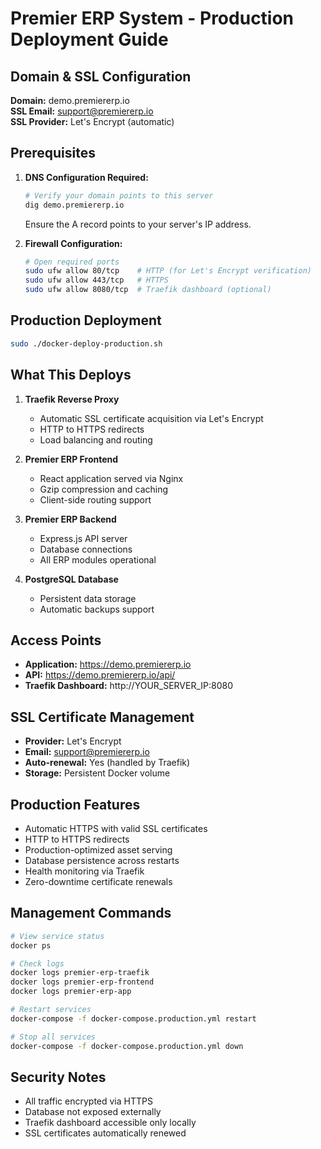 # Premier ERP System - Production Deployment Guide

## Domain & SSL Configuration

**Domain:** demo.premiererp.io  
**SSL Email:** support@premiererp.io  
**SSL Provider:** Let's Encrypt (automatic)

## Prerequisites

1. **DNS Configuration Required:**
   ```bash
   # Verify your domain points to this server
   dig demo.premiererp.io
   ```
   Ensure the A record points to your server's IP address.

2. **Firewall Configuration:**
   ```bash
   # Open required ports
   sudo ufw allow 80/tcp    # HTTP (for Let's Encrypt verification)
   sudo ufw allow 443/tcp   # HTTPS
   sudo ufw allow 8080/tcp  # Traefik dashboard (optional)
   ```

## Production Deployment

```bash
sudo ./docker-deploy-production.sh
```

## What This Deploys

1. **Traefik Reverse Proxy**
   - Automatic SSL certificate acquisition via Let's Encrypt
   - HTTP to HTTPS redirects
   - Load balancing and routing

2. **Premier ERP Frontend**
   - React application served via Nginx
   - Gzip compression and caching
   - Client-side routing support

3. **Premier ERP Backend**
   - Express.js API server
   - Database connections
   - All ERP modules operational

4. **PostgreSQL Database**
   - Persistent data storage
   - Automatic backups support

## Access Points

- **Application:** https://demo.premiererp.io
- **API:** https://demo.premiererp.io/api/
- **Traefik Dashboard:** http://YOUR_SERVER_IP:8080

## SSL Certificate Management

- **Provider:** Let's Encrypt
- **Email:** support@premiererp.io
- **Auto-renewal:** Yes (handled by Traefik)
- **Storage:** Persistent Docker volume

## Production Features

- Automatic HTTPS with valid SSL certificates
- HTTP to HTTPS redirects
- Production-optimized asset serving
- Database persistence across restarts
- Health monitoring via Traefik
- Zero-downtime certificate renewals

## Management Commands

```bash
# View service status
docker ps

# Check logs
docker logs premier-erp-traefik
docker logs premier-erp-frontend
docker logs premier-erp-app

# Restart services
docker-compose -f docker-compose.production.yml restart

# Stop all services
docker-compose -f docker-compose.production.yml down
```

## Security Notes

- All traffic encrypted via HTTPS
- Database not exposed externally
- Traefik dashboard accessible only locally
- SSL certificates automatically renewed